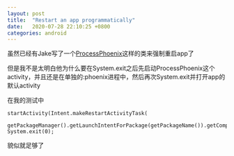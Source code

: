 ```yaml
---
layout: post
title:  "Restart an app programmatically"
date:   2020-07-28 22:10:25 +0800
categories: android
---
```

虽然已经有Jake写了一个[ProcessPhoenix](https://github.com/JakeWharton/ProcessPhoenix/blob/master/process-phoenix/src/main/java/com/jakewharton/processphoenix/ProcessPhoenix.java)这样的类来强制重启app了


但是我不是太明白他为什么要在System.exit之后先启动ProcessPhoenix这个activity，并且还是在单独的:phoenix进程中，然后再次System.exit并打开app的默认activity

在我的测试中

    startActivity(Intent.makeRestartActivityTask(  
            getPackageManager().getLaunchIntentForPackage(getPackageName()).getComponent()));   
    System.exit(0);

貌似就足够了